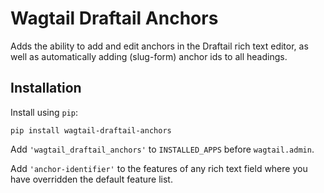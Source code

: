 # Wagtail Draftail Anchors

Adds the ability to add and edit anchors in the Draftail rich text editor, as well as automatically adding
(slug-form) anchor ids to all headings.

## Installation

Install using `pip`:

```
pip install wagtail-draftail-anchors
```

Add `'wagtail_draftail_anchors'` to `INSTALLED_APPS` before `wagtail.admin`.

Add `'anchor-identifier'` to the features of any rich text field where you have overridden the default feature list.